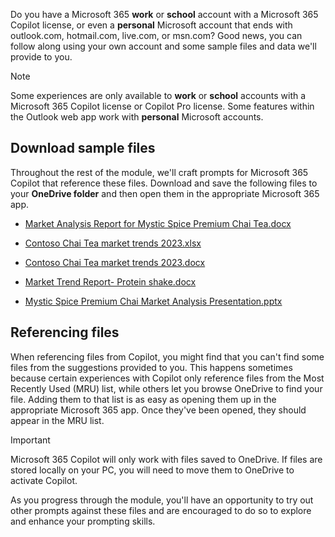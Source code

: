 
Do you have a Microsoft 365 **work** or **school** account with a Microsoft 365 Copilot license, or even a **personal** Microsoft account that ends with outlook.com, hotmail.com, live.com, or msn.com? Good news, you can follow along using your own account and some sample files and data we'll provide to you. 

> [!NOTE]
> Some experiences are only available to **work** or **school** accounts with a Microsoft 365 Copilot license or Copilot Pro license. Some features within the Outlook web app work with **personal** Microsoft accounts.

## Download sample files

Throughout the rest of the module, we'll craft prompts for Microsoft 365 Copilot that reference these files. Download and save the following files to your **OneDrive folder** and then open them in the appropriate Microsoft 365 app.

- [Market Analysis Report for Mystic Spice Premium Chai Tea.docx](https://go.microsoft.com/fwlink/?linkid=2268826)

- [Contoso Chai Tea market trends 2023.xlsx](https://go.microsoft.com/fwlink/?linkid=2268822)

- [Contoso Chai Tea market trends 2023.docx](https://go.microsoft.com/fwlink/?linkid=2269122)

- [Market Trend Report- Protein shake.docx](https://go.microsoft.com/fwlink/?linkid=2268827)

- [Mystic Spice Premium Chai Market Analysis Presentation.pptx](https://go.microsoft.com/fwlink/?linkid=2268768)

## Referencing files

When referencing files from Copilot, you might find that you can't find some files from the suggestions provided to you. This happens sometimes because certain experiences with Copilot only reference files from the Most Recently Used (MRU) list, while others let you browse OneDrive to find your file. Adding them to that list is as easy as opening them up in the appropriate Microsoft 365 app.  Once they've been opened, they should appear in the MRU list.

> [!IMPORTANT]
> Microsoft 365 Copilot will only work with files saved to OneDrive. If files are stored locally on your PC, you will need to move them to OneDrive to activate Copilot.

As you progress through the module, you'll have an opportunity to try out other prompts against these files and are encouraged to do so to explore and enhance your prompting skills.